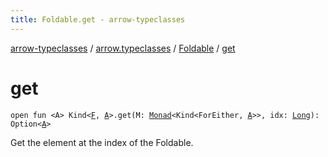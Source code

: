 ```yaml
---
title: Foldable.get - arrow-typeclasses
---
```


[arrow-typeclasses](../../index.html) / [arrow.typeclasses](../index.html) / [Foldable](index.html) / [get](./get.html)

# get

`open fun <A> Kind<`[`F`](index.html#F)`, `[`A`](get.html#A)`>.get(M: `[`Monad`](../-monad/index.html)`<Kind<ForEither, `[`A`](get.html#A)`>>, idx: `[`Long`](https://kotlinlang.org/api/latest/jvm/stdlib/kotlin/-long/index.html)`): Option<`[`A`](get.html#A)`>`

Get the element at the index of the Foldable.

